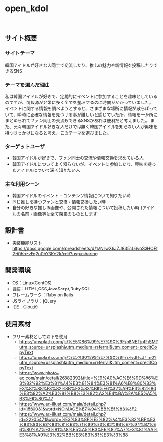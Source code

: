 # open_kdol
​
## サイト概要
### サイトテーマ
<!--何を『目的』とし、どのような『分類』なのかを簡潔に書く-->
韓国アイドルが好きな人同士で交流したり、推しの魅力や新情報を投稿したりできるSNS
### テーマを選んだ理由
<!--なぜこのようなテーマにしたかを説明する-->
私は韓国アイドルが好きで、定期的にイベントに参加することを趣味としているのですが、情報源が非常に多く全てを整理するのに時間がかかっていました。
イベントに関する情報を調べようとすると、さまざまな場所に情報が散らばっていて、瞬時に正確な情報を見つける事が難しいと感じていた所、情報を一か所にまとめられてファン同士の交流もできるSNSがあれば便利だと考えました。
また、元々韓国アイドル好きな人だけでは無く韓国アイドルを知らない人が興味を持つきっかけになると考え、このテーマを選びました。
### ターゲットユーザ
<!--誰に使ってもらうかを具体的に記載する-->
- 韓国アイドルが好きで、ファン同士の交流や情報交換を求めている人
- 韓国アイドルについてよく知らないが、イベントに参加したり、興味を持ったアイドルについて深く知りたい人​
### 主な利用シーン
<!--どのような時に使うのかの状況を記載すること-->
- 韓国アイドルのイベント・コンテンツ情報について知りたい時
- 同じ推しを持つファンと交流・情報交換したい時​
- 自分の好きな推しの画像や、公開された情報について投稿したい時
  (アイドルの名前・画像等は全て架空のものとします)
## 設計書
<!--テーマを設定・提出する時点では不要です-->
- 実装機能リスト
https://docs.google.com/spreadsheets/d/1VNrwX9JZJ835cL6voS3HOFt2zi0hhzvFg2u0bY3Kc2k/edit?usp=sharing
​
## 開発環境
- OS：Linux(CentOS)
- 言語：HTML,CSS,JavaScript,Ruby,SQL
- フレームワーク：Ruby on Rails
- JSライブラリ：jQuery
- IDE：Cloud9
​
## 使用素材
- フリー素材として以下を使用
  - https://unsplash.com/ja/%E5%86%99%E7%9C%9F/pBNETjpRhSM?utm_source=unsplash&utm_medium=referral&utm_content=creditCopyText
  - https://unsplash.com/ja/%E5%86%99%E7%9C%9F/s4vdHcJf_m0?utm_source=unsplash&utm_medium=referral&utm_content=creditCopyText
  - https://www.photo-ac.com/main/detail/26882392&title=%E9%A0%AC%E6%9D%96%E3%82%92%E3%81%A4%E3%81%84%E3%81%A6%E8%80%83%E3%81%88%E3%82%8B%E3%83%BB%E6%82%A9%E3%82%80%E3%82%A2%E3%82%B8%E3%82%A2%E4%BA%BA%E5%A5%B3%E6%80%A7
  - https://www.ac-illust.com/main/detail.php?id=1560031&word=NOIMAGE%E7%94%BB%E5%83%8F2
  - https://www.ac-illust.com/main/detail.php?id=22905471&word=%E3%83%8F%E3%82%A4%E3%82%BF%E3%83%83%E3%83%81%E3%81%99%E3%82%8B%E7%94%B7%E6%80%A7%E3%81%A8%E5%A5%B3%E6%80%A7%E3%81%AA%E3%81%A9%E3%82%BB%E3%83%83%E3%83%88
<!-- 外部サービスの画像素材・音声素材を使用した場合は、必ずサービス名とURLを明記してください。-->
<!--アプリケーションの実装に使用したgem/bootstrapのリファレンスなどの記載は不要です。-->
<!--使用しない場合は、使用素材の項目をREADMEから削除してください。-->
